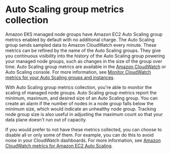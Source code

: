 # Auto Scaling group metrics collection<a name="enable-asg-metrics"></a>

Amazon EKS managed node groups have Amazon EC2 Auto Scaling group metrics enabled by default with no additional charge\. The Auto Scaling group sends sampled data to Amazon CloudWatch every minute\. These metrics can be refined by the name of the Auto Scaling groups\. They give you continuous visibility into the history of the Auto Scaling group powering your managed node groups, such as changes in the size of the group over time\. Auto Scaling group metrics are available in the [Amazon CloudWatch](https://aws.amazon.com/cloudwatch) or Auto Scaling console\. For more information, see [Monitor CloudWatch metrics for your Auto Scaling groups and instances](https://docs.aws.amazon.com/autoscaling/ec2/userguide/ec2-auto-scaling-cloudwatch-monitoring.html)\.

With Auto Scaling group metrics collection, you're able to monitor the scaling of managed node groups\. Auto Scaling group metrics report the minimum, maximum, and desired size of an Auto Scaling group\. You can create an alarm if the number of nodes in a node group falls below the minimum size, which would indicate an unhealthy node group\. Tracking node group size is also useful in adjusting the maximum count so that your data plane doesn't run out of capacity\.

If you would prefer to not have these metrics collected, you can choose to disable all or only some of them\. For example, you can do this to avoid noise in your CloudWatch dashboards\. For more information, see [Amazon CloudWatch metrics for Amazon EC2 Auto Scaling](https://docs.aws.amazon.com/autoscaling/ec2/userguide/ec2-auto-scaling-cloudwatch-monitoring.html)\.